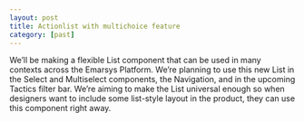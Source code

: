 ```yaml
---
layout: post
title: Actionlist with multichoice feature
category: [past]
---
```


We’ll be making a flexible List component that can be used in many contexts across the Emarsys Platform. We’re planning to use this new List in the Select and Multiselect components, the Navigation, and in the upcoming Tactics filter bar. We’re aiming to make the List universal enough so when designers want to include some list-style layout in the product, they can use this component right away.
